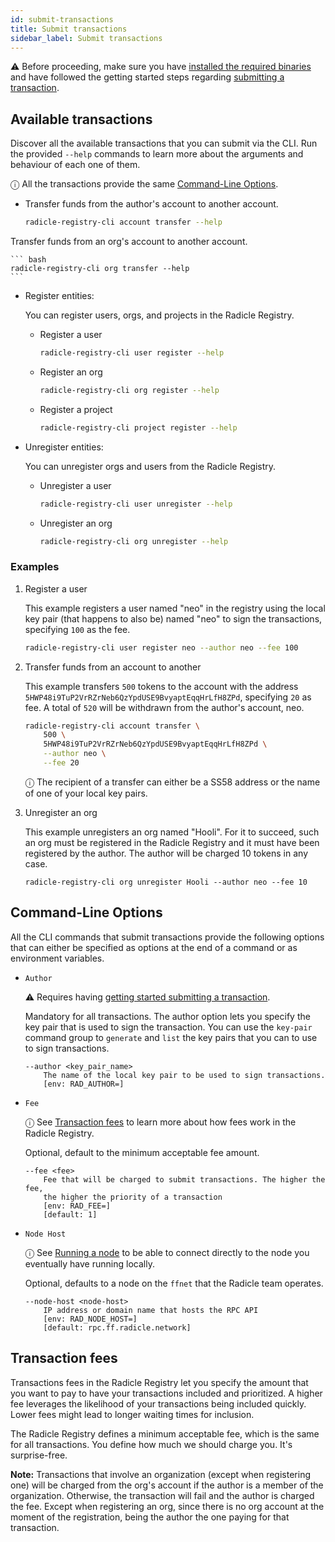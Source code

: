 ```yaml
---
id: submit-transactions
title: Submit transactions
sidebar_label: Submit transactions
---
```


⚠ Before proceeding, make sure you have [installed the required binaries](getting-started#installation)
and have followed the getting started steps regarding [submitting a transaction](getting-started#submitting-a-transaction).


## Available transactions

Discover all the available transactions that you can submit via the CLI.
Run the provided `--help` commands to learn more about the arguments
and behaviour of each one of them.

ⓘ All the transactions provide the same [Command-Line Options](#command-line-options).

- Transfer funds from the author's account to another account.

    ``` bash
    radicle-registry-cli account transfer --help
    ```

Transfer funds from an org's account to another account.

    ``` bash
    radicle-registry-cli org transfer --help
    ```

- Register entities:

    You can register users, orgs, and projects in the Radicle Registry.

    - Register a user
        ``` bash
        radicle-registry-cli user register --help
        ```

    - Register an org
        ``` bash
        radicle-registry-cli org register --help
        ```

    - Register a project
        ``` bash
        radicle-registry-cli project register --help
        ```

- Unregister entities:

    You can unregister orgs and users from the Radicle Registry.

    - Unregister a user
        ``` bash
        radicle-registry-cli user unregister --help
        ```

    - Unregister an org
        ``` bash
        radicle-registry-cli org unregister --help
        ```

### Examples

1. Register a user

    This example registers a user named "neo" in the registry using the
    local key pair (that happens to also be) named "neo" to sign the
    transactions, specifying `100` as the fee.

    ``` bash
    radicle-registry-cli user register neo --author neo --fee 100
    ```

2. Transfer funds from an account to another

    This example transfers `500` tokens to the account with the address
    `5HWP48i9TuP2VrRZrNeb6QzYpdUSE9BvyaptEqqHrLfH8ZPd`, specifying `20` as fee. A total of
    `520` will be withdrawn from the author's account, neo.

    ``` bash
    radicle-registry-cli account transfer \
        500 \
        5HWP48i9TuP2VrRZrNeb6QzYpdUSE9BvyaptEqqHrLfH8ZPd \
        --author neo \
        --fee 20
    ```

    ⓘ The recipient of a transfer can either be a SS58 address
       or the name of one of your local key pairs.

3. Unregister an org

    This example unregisters an org named "Hooli". For it to succeed, such an org must be registered in
    the Radicle Registry and it must have been registered by the author. The author will be charged
    10 tokens in any case.

    ```
    radicle-registry-cli org unregister Hooli --author neo --fee 10
    ```

## Command-Line Options

All the CLI commands that submit transactions provide the following options that
can either be specified as options at the end of a command or as environment variables.

- `Author`

    ⚠ Requires having [getting started submitting a transaction](getting-started#submitting-a-transaction).

    Mandatory for all transactions. The author option lets you specify the key pair that
    is used to sign the transaction. You can use the `key-pair` command group to `generate`
    and `list` the key pairs that you can to use to sign transactions.

    ```
    --author <key_pair_name>
        The name of the local key pair to be used to sign transactions.
        [env: RAD_AUTHOR=]
    ```

- `Fee`

    ⓘ See [Transaction fees](#transaction-fees) to learn more about how fees work in the Radicle Registry.

    Optional, default to the minimum acceptable fee amount.

    ```
    --fee <fee>
        Fee that will be charged to submit transactions. The higher the fee,
        the higher the priority of a transaction
        [env: RAD_FEE=]
        [default: 1]
    ```

- `Node Host`

    ⓘ See [Running a node](getting-started#running-a-node) to be able to connect directly to
    the node you eventually have running locally.

    Optional, defaults to a node on the `ffnet` that the Radicle team operates.

    ```
    --node-host <node-host>
        IP address or domain name that hosts the RPC API
        [env: RAD_NODE_HOST=]
        [default: rpc.ff.radicle.network]
    ```

## Transaction fees

Transactions fees in the Radicle Registry let you specify the amount that you want to
pay to have your transactions included and prioritized. A higher fee leverages the
likelihood of your transactions being included quickly. Lower fees might lead to longer
waiting times for inclusion.

The Radicle Registry defines a minimum acceptable fee, which is the same for all transactions.
You define how much we should charge you. It's surprise-free.

**Note:** Transactions that involve an organization (except when registering one) will
be charged from the org's account if the author is a member of the organization.
Otherwise, the transaction will fail and the author is charged the fee. Except when
registering an org, since there is no org account at the moment of the registration,
being the author the one paying for that transaction.
